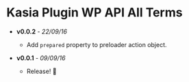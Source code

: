 # Kasia Plugin WP API All Terms

- __v0.0.2__ - _22/09/16_

    - Add `prepared` property to preloader action object.

- __v0.0.1__ - _09/09/16_

    - Release! :tophat:
